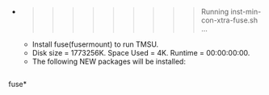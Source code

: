 * >>>>>>>>> Running inst-min-con-xtra-fuse.sh ...
  * Install fuse(fusermount) to run TMSU.
  * Disk size = 1773256K. Space Used = 4K. Runtime = 00:00:00:00.
  * The following NEW packages will be installed:
  ```bash
fuse*
  ```
